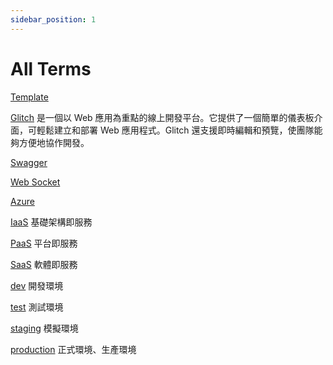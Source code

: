 ```yaml
---
sidebar_position: 1
---
```


# All Terms
[Template](/)

[Glitch](/)  是一個以 Web 應用為重點的線上開發平台。它提供了一個簡單的儀表板介面，可輕鬆建立和部署 Web 應用程式。Glitch 還支援即時編輯和預覽，使團隊能夠方便地協作開發。

[Swagger](/) 

[Web Socket](/) 

[Azure](/) 

[IaaS](/) 基礎架構即服務

[PaaS](/) 平台即服務

[SaaS](/) 軟體即服務

[dev](/) 開發環境

[test](/) 測試環境

[staging](/) 模擬環境

[production](/) 正式環境、生產環境
